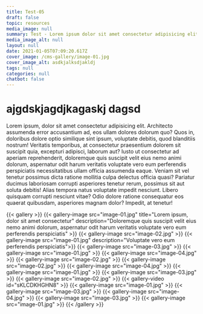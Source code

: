 ```yaml
---
title: Test-05
draft: false
topic: resources
media_image: null
summary: Test - Lorem ipsum dolor sit amet consectetur adipisicing elit. Autem, culpa?
media_image_alt: null
layout: null
date: 2021-01-05T07:09:20.617Z
cover_image: /cms-gallery/image-01.jpg
cover_image_alt: asdkjalksdjakldj
tags: null
categories: null
chatbot: false
---
```


# ajgdskjagdjkagaskj dagsd

Lorem ipsum, dolor sit amet consectetur adipisicing elit. Architecto assumenda error accusantium ad, eos ullam dolores dolorum quo? Quos in, doloribus dolore optio similique sint ipsum, voluptate debitis, quod blanditiis nostrum! Veritatis temporibus, at consectetur praesentium dolorem sit suscipit quia, excepturi adipisci, laborum aut? Iusto ut consectetur ad aperiam reprehenderit, doloremque quis suscipit velit eius nemo animi dolorum, aspernatur odit harum veritatis voluptate vero eum perferendis perspiciatis necessitatibus ullam officia assumenda eaque. Veniam sit vel tenetur possimus dicta ratione mollitia culpa delectus officia quasi? Pariatur ducimus laboriosam corrupti asperiores tenetur rerum, possimus sit aut soluta debitis! Alias tempora natus voluptate impedit nesciunt. Libero quisquam corrupti nesciunt vitae? Odio dolore ratione consequatur eos quaerat quibusdam, asperiores magnam dolor? Impedit, at tenetur!

{{< gallery >}}
{{< gallery-image src="image-01.jpg" title="Lorem ipsum, dolor sit amet consectetur" description="Doloremque quis suscipit velit eius nemo animi dolorum, aspernatur odit harum veritatis voluptate vero eum perferendis perspiciatis" >}}
{{< gallery-image src="image-02.jpg" >}}
{{< gallery-image src="image-01.jpg" description="Voluptate vero eum perferendis perspiciatis">}}
{{< gallery-image src="image-03.jpg" >}}
{{< gallery-image src="image-01.jpg" >}}
{{< gallery-image src="image-04.jpg" >}}
{{< gallery-image src="image-02.jpg" >}}
{{< gallery-image src="image-02.jpg" >}}
{{< gallery-image src="image-04.jpg" >}}
{{< gallery-image src="image-01.jpg" >}}
{{< gallery-image src="image-03.jpg" >}}
{{< gallery-image src="image-02.jpg" >}}
{{< gallery-video id="sKLCDKHGHN8" >}}
{{< gallery-image src="image-01.jpg" >}}
{{< gallery-image src="image-03.jpg" >}}
{{< gallery-image src="image-04.jpg" >}}
{{< gallery-image src="image-03.jpg" >}}
{{< gallery-image src="image-01.jpg" >}}
{{< /gallery >}}
